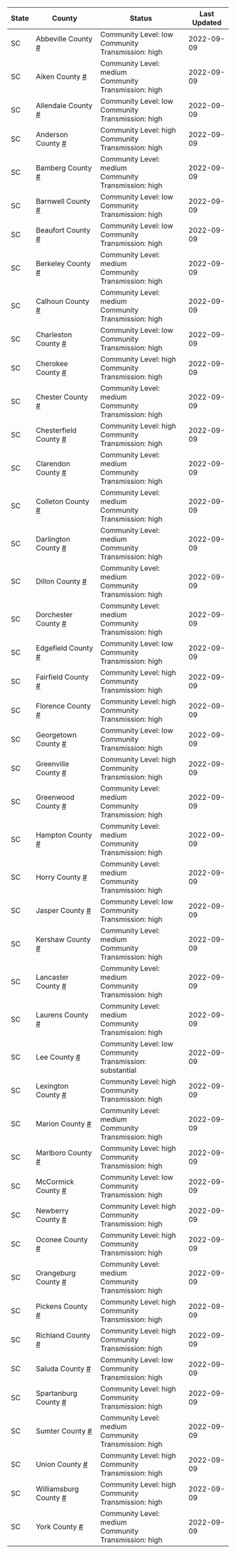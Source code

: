 State | County | Status | Last Updated
--- | --- | --- | --- 
SC | Abbeville County <a href="#abbeville_county">#</a> | <a name="abbeville_county"></a>Community Level: low<br/>Community Transmission: high | 2022-09-09
SC | Aiken County <a href="#aiken_county">#</a> | <a name="aiken_county"></a>Community Level: medium<br/>Community Transmission: high | 2022-09-09
SC | Allendale County <a href="#allendale_county">#</a> | <a name="allendale_county"></a>Community Level: low<br/>Community Transmission: high | 2022-09-09
SC | Anderson County <a href="#anderson_county">#</a> | <a name="anderson_county"></a>Community Level: high<br/>Community Transmission: high | 2022-09-09
SC | Bamberg County <a href="#bamberg_county">#</a> | <a name="bamberg_county"></a>Community Level: medium<br/>Community Transmission: high | 2022-09-09
SC | Barnwell County <a href="#barnwell_county">#</a> | <a name="barnwell_county"></a>Community Level: low<br/>Community Transmission: high | 2022-09-09
SC | Beaufort County <a href="#beaufort_county">#</a> | <a name="beaufort_county"></a>Community Level: low<br/>Community Transmission: high | 2022-09-09
SC | Berkeley County <a href="#berkeley_county">#</a> | <a name="berkeley_county"></a>Community Level: medium<br/>Community Transmission: high | 2022-09-09
SC | Calhoun County <a href="#calhoun_county">#</a> | <a name="calhoun_county"></a>Community Level: medium<br/>Community Transmission: high | 2022-09-09
SC | Charleston County <a href="#charleston_county">#</a> | <a name="charleston_county"></a>Community Level: low<br/>Community Transmission: high | 2022-09-09
SC | Cherokee County <a href="#cherokee_county">#</a> | <a name="cherokee_county"></a>Community Level: high<br/>Community Transmission: high | 2022-09-09
SC | Chester County <a href="#chester_county">#</a> | <a name="chester_county"></a>Community Level: medium<br/>Community Transmission: high | 2022-09-09
SC | Chesterfield County <a href="#chesterfield_county">#</a> | <a name="chesterfield_county"></a>Community Level: high<br/>Community Transmission: high | 2022-09-09
SC | Clarendon County <a href="#clarendon_county">#</a> | <a name="clarendon_county"></a>Community Level: medium<br/>Community Transmission: high | 2022-09-09
SC | Colleton County <a href="#colleton_county">#</a> | <a name="colleton_county"></a>Community Level: medium<br/>Community Transmission: high | 2022-09-09
SC | Darlington County <a href="#darlington_county">#</a> | <a name="darlington_county"></a>Community Level: medium<br/>Community Transmission: high | 2022-09-09
SC | Dillon County <a href="#dillon_county">#</a> | <a name="dillon_county"></a>Community Level: medium<br/>Community Transmission: high | 2022-09-09
SC | Dorchester County <a href="#dorchester_county">#</a> | <a name="dorchester_county"></a>Community Level: medium<br/>Community Transmission: high | 2022-09-09
SC | Edgefield County <a href="#edgefield_county">#</a> | <a name="edgefield_county"></a>Community Level: low<br/>Community Transmission: high | 2022-09-09
SC | Fairfield County <a href="#fairfield_county">#</a> | <a name="fairfield_county"></a>Community Level: high<br/>Community Transmission: high | 2022-09-09
SC | Florence County <a href="#florence_county">#</a> | <a name="florence_county"></a>Community Level: high<br/>Community Transmission: high | 2022-09-09
SC | Georgetown County <a href="#georgetown_county">#</a> | <a name="georgetown_county"></a>Community Level: low<br/>Community Transmission: high | 2022-09-09
SC | Greenville County <a href="#greenville_county">#</a> | <a name="greenville_county"></a>Community Level: high<br/>Community Transmission: high | 2022-09-09
SC | Greenwood County <a href="#greenwood_county">#</a> | <a name="greenwood_county"></a>Community Level: medium<br/>Community Transmission: high | 2022-09-09
SC | Hampton County <a href="#hampton_county">#</a> | <a name="hampton_county"></a>Community Level: medium<br/>Community Transmission: high | 2022-09-09
SC | Horry County <a href="#horry_county">#</a> | <a name="horry_county"></a>Community Level: medium<br/>Community Transmission: high | 2022-09-09
SC | Jasper County <a href="#jasper_county">#</a> | <a name="jasper_county"></a>Community Level: low<br/>Community Transmission: high | 2022-09-09
SC | Kershaw County <a href="#kershaw_county">#</a> | <a name="kershaw_county"></a>Community Level: medium<br/>Community Transmission: high | 2022-09-09
SC | Lancaster County <a href="#lancaster_county">#</a> | <a name="lancaster_county"></a>Community Level: medium<br/>Community Transmission: high | 2022-09-09
SC | Laurens County <a href="#laurens_county">#</a> | <a name="laurens_county"></a>Community Level: medium<br/>Community Transmission: high | 2022-09-09
SC | Lee County <a href="#lee_county">#</a> | <a name="lee_county"></a>Community Level: low<br/>Community Transmission: substantial | 2022-09-09
SC | Lexington County <a href="#lexington_county">#</a> | <a name="lexington_county"></a>Community Level: high<br/>Community Transmission: high | 2022-09-09
SC | Marion County <a href="#marion_county">#</a> | <a name="marion_county"></a>Community Level: medium<br/>Community Transmission: high | 2022-09-09
SC | Marlboro County <a href="#marlboro_county">#</a> | <a name="marlboro_county"></a>Community Level: high<br/>Community Transmission: high | 2022-09-09
SC | McCormick County <a href="#mccormick_county">#</a> | <a name="mccormick_county"></a>Community Level: low<br/>Community Transmission: high | 2022-09-09
SC | Newberry County <a href="#newberry_county">#</a> | <a name="newberry_county"></a>Community Level: high<br/>Community Transmission: high | 2022-09-09
SC | Oconee County <a href="#oconee_county">#</a> | <a name="oconee_county"></a>Community Level: high<br/>Community Transmission: high | 2022-09-09
SC | Orangeburg County <a href="#orangeburg_county">#</a> | <a name="orangeburg_county"></a>Community Level: medium<br/>Community Transmission: high | 2022-09-09
SC | Pickens County <a href="#pickens_county">#</a> | <a name="pickens_county"></a>Community Level: high<br/>Community Transmission: high | 2022-09-09
SC | Richland County <a href="#richland_county">#</a> | <a name="richland_county"></a>Community Level: high<br/>Community Transmission: high | 2022-09-09
SC | Saluda County <a href="#saluda_county">#</a> | <a name="saluda_county"></a>Community Level: low<br/>Community Transmission: high | 2022-09-09
SC | Spartanburg County <a href="#spartanburg_county">#</a> | <a name="spartanburg_county"></a>Community Level: high<br/>Community Transmission: high | 2022-09-09
SC | Sumter County <a href="#sumter_county">#</a> | <a name="sumter_county"></a>Community Level: medium<br/>Community Transmission: high | 2022-09-09
SC | Union County <a href="#union_county">#</a> | <a name="union_county"></a>Community Level: high<br/>Community Transmission: high | 2022-09-09
SC | Williamsburg County <a href="#williamsburg_county">#</a> | <a name="williamsburg_county"></a>Community Level: high<br/>Community Transmission: high | 2022-09-09
SC | York County <a href="#york_county">#</a> | <a name="york_county"></a>Community Level: medium<br/>Community Transmission: high | 2022-09-09
